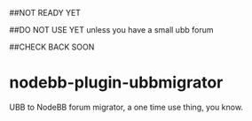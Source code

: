 ##NOT READY YET

##DO NOT USE YET
unless you have a small ubb forum

##CHECK BACK SOON

nodebb-plugin-ubbmigrator
=========================

UBB to NodeBB forum migrator, a one time use thing, you know.
